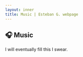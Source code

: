 ```yaml
---
layout: inner
title: Music | Esteban G. webpage
---
```


<h2>🎧 Music</h2>

I will eventually fill this I swear.

